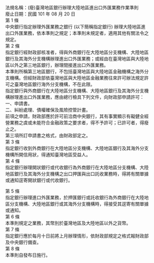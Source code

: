 法規名稱：(廢)臺灣地區銀行辦理大陸地區進出口外匯業務作業準則  
廢止日期：民國 101 年 08 月 20 日  
第 1 條  
中央銀行指定辦理外匯業務之銀行 (以下簡稱指定銀行) 辦理大陸地區進  
出口外匯業務，依本準則之規定；本準則未規定者，適用其他有關法令之  
規定。  
第 2 條  
指定銀行經財政部核准者，得與外商銀行在大陸地區分支機構、大陸地區  
銀行及其海外分支機構辦理進出口外匯業務；或經由在臺灣地區與大陸地  
區以外之第三地區銀行，辦理間接進出口外匯業務。  
本準則所稱第三地區銀行，不包括臺灣地區與大陸地區金融機構之海外分  
支機構。但經財政部依臺灣地區與大陸地區金融業務往來許可辦法規定許  
可之臺灣地區銀行海外分支機構，不在此限。  
指定銀行與外商銀行在大陸地區分支機構、大陸地區銀行及其海外分支機  
構辦理進出口外匯業務，應由總行檢具下列文件，向財政部申請許可：  
一、申請書。  
二、糾紛處理、債權確保及風險控管計畫。  
前項之申請，財政部應於許可前洽商中央銀行，其有事實顯示有礙健全經  
營業務之虞或未能符合金融政策之要求者，得不予許可；已許可者，得廢  
止之。  
第三項所訂申請書之格式，由財政部定之。  
第 3 條  
指定銀行收到外商銀行在大陸地區分支機構、大陸地區銀行及其海外分支  
機構所開信用狀，得通知臺灣地區受益人。  
第 4 條  
指定銀行辦理開狀銀行或代收銀行為外商銀行在大陸地區分支機構、大陸  
地區銀行及其海外分支機構之出口押匯與出口託收業務時，得將有關單據  
或通知逕寄開狀銀行或代收銀行。  


第 5 條  
指定銀行辦理進口外匯業務，於押匯銀行或託收銀行為外商銀行在大陸地  
區分支機構、大陸地區銀行或其海外分支機構時，得接受其逕寄有關單據  
或通知。  
第 6 條  
本準則規定之業務，其幣別於臺灣地區及大陸地區以外之貨幣。  
第 7 條  
指定銀行應於每月十日前將上月辦理情形，依財政部規定之格式報財政部  
及中央銀行備查。  
第 8 條  
本準則自發布日施行。  


